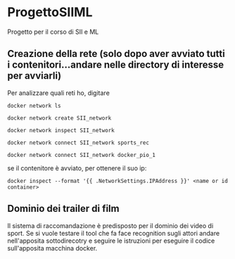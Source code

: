 # ProgettoSIIML
Progetto per il corso di SII e ML


## Creazione della rete (solo dopo aver avviato tutti i contenitori...andare nelle directory di interesse per avviarli)

Per analizzare quali reti ho, digitare

```
docker network ls
```

```
docker network create SII_network

docker network inspect SII_network

docker network connect SII_network sports_rec

docker network connect SII_network docker_pio_1
```

se il contenitore è avviato, per ottenere il suo ip:

```
docker inspect --format '{{ .NetworkSettings.IPAddress }}' <name or id container>

```

## Dominio dei trailer di film

Il sistema di raccomandazione è predisposto per il dominio dei video di sport. Se si vuole testare il tool che fa face recognition sugli attori andare nell'apposita sottodirecotry e seguire le istruzioni per eseguire il codice sull'apposita macchina docker.


